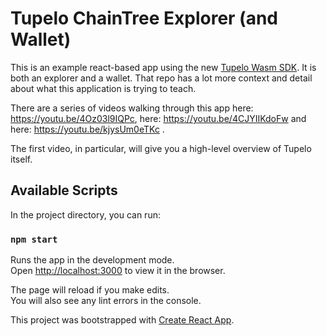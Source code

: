 # Tupelo ChainTree Explorer (and Wallet)

This is an example react-based app using the new [Tupelo Wasm SDK](https://github.com/QuorumControl/tupelo-wasm-sdk). It is both an explorer and a wallet. That repo has a lot more context and detail about what this application is trying to teach.

There are a series of videos walking through this app here: https://youtu.be/4Oz03l9IQPc, here: https://youtu.be/4CJYIIKdoFw and here: https://youtu.be/kjysUm0eTKc .

The first video, in particular, will give you a high-level overview of Tupelo itself.

## Available Scripts

In the project directory, you can run:

### `npm start`

Runs the app in the development mode.<br>
Open [http://localhost:3000](http://localhost:3000) to view it in the browser.

The page will reload if you make edits.<br>
You will also see any lint errors in the console.



This project was bootstrapped with [Create React App](https://github.com/facebook/create-react-app).
